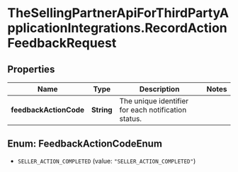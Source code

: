 # TheSellingPartnerApiForThirdPartyApplicationIntegrations.RecordActionFeedbackRequest

## Properties
Name | Type | Description | Notes
------------ | ------------- | ------------- | -------------
**feedbackActionCode** | **String** | The unique identifier for each notification status. | 


<a name="FeedbackActionCodeEnum"></a>
## Enum: FeedbackActionCodeEnum


* `SELLER_ACTION_COMPLETED` (value: `"SELLER_ACTION_COMPLETED"`)




